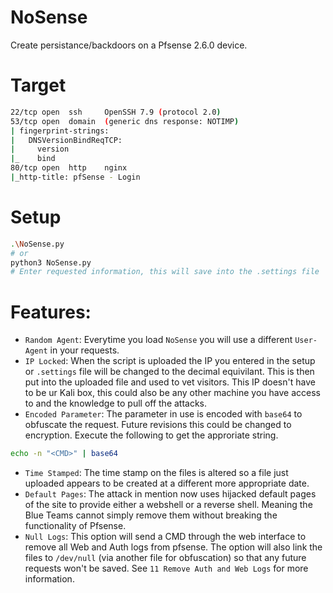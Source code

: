 # NoSense
Create persistance/backdoors on a Pfsense 2.6.0 device.

# Target
```bash
22/tcp open  ssh     OpenSSH 7.9 (protocol 2.0)
53/tcp open  domain  (generic dns response: NOTIMP)
| fingerprint-strings: 
|   DNSVersionBindReqTCP: 
|     version
|_    bind
80/tcp open  http    nginx
|_http-title: pfSense - Login
```
# Setup
```bash
.\NoSense.py
# or
python3 NoSense.py
# Enter requested information, this will save into the .settings file
```
# Features:
- `Random Agent`:
Everytime you load `NoSense` you will use a different `User-Agent` in your requests.
- `IP Locked`:
When the script is uploaded the IP you entered in the setup or `.settings` file will be changed to the decimal equivilant. This is then put into the uploaded file and used to vet visitors. 
This IP doesn't have to be ur Kali box, this could also be any other machine you have access to and the knowledge to pull off the attacks.
- `Encoded Parameter`:
The parameter in use is encoded with `base64` to obfuscate the request. Future revisions this could be changed to encryption. Execute the following to get the approriate string.
```bash
echo -n "<CMD>" | base64
```
- `Time Stamped`:
The time stamp on the files is altered so a file just uploaded appears to be created at a different more appropriate date.
- `Default Pages`:
The attack in mention now uses hijacked default pages of the site to provide either a webshell or a reverse shell. Meaning the Blue Teams cannot simply remove them without breaking the functionality of Pfsense.
- `Null Logs`:
This option will send a CMD through the web interface to remove all Web and Auth logs from pfsense. The option will also link the files to `/dev/null` (via another file for obfuscation) so that any future requests won't be saved. See `11 Remove Auth and Web Logs` for more information.
